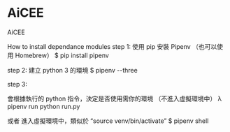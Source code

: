 # AiCEE
AiCEE

How to install dependance modules
step 1: 使用 pip 安裝 Pipenv （也可以使用 Homebrew）
$ pip install pipenv

step 2: 建立 python 3 的環境
$ pipenv --three

step 3: 

會根據執行的 python 指令，決定是否使用需你的環境 （不進入虛擬環境中）
λ pipenv run python run.py

或者
進入虛擬環境中，類似於 “source venv/bin/activate”
$ pipenv shell
